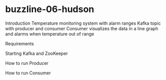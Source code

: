 # buzzline-06-hudson

Introduction
    Temperature monitoring system with alarm ranges
    Kafka topic with producer and consumer
    Consumer visualizes the data in a line graph and alarms when temperature out of range

Requirements

Starting Kafka and ZooKeeper

How to run Producer

How to run Consumer

